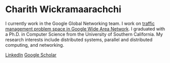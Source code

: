 # Charith Wickramaarachchi

I currently work in the Google Global Networking team. I work on [traffic management problem space in Google Wide Area Network](https://research.google/pubs/pub43838/). I graduated with a Ph.D. in Computer Science from the University of Southern California. My research interests include distributed systems, parallel and distributed computing, and networking.


[LinkedIn](https://www.linkedin.com/in/charith-wickramaarachchi-43797218/) [Google Scholar](https://scholar.google.com/citations?user=R84Xky0AAAAJ&hl=en)



<!---
charithwiki/charithwiki is a ✨ special ✨ repository because its `README.md` (this file) appears on your GitHub profile.
You can click the Preview link to take a look at your changes.
--->
